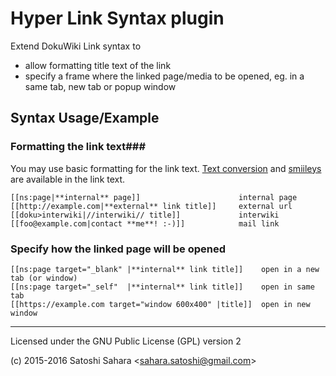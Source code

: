 Hyper Link Syntax plugin
=========================
Extend DokuWiki Link syntax to 
* allow formatting title text of the link
* specify a frame where the linked page/media to be opened, eg. in a same tab, new tab or popup window

Syntax Usage/Example
--------------------

### Formatting the link text###
You may use basic formatting for the link text. 
[Text conversion](https://www.dokuwiki.org/wiki:syntax#text_conversions) and [smiileys](https://www.dokuwiki.org/smileys) are available in the link text.

```
[[ns:page|**internal** page]]                      internal page
[[http://example.com|**external** link title]]     external url
[[doku>interwiki|//interwiki// title]]             interwiki
[[foo@example.com|contact **me**! :-)]]            mail link
```


### Specify how the linked page will be opened ###

```
[[ns:page target="_blank" |**internal** link title]]    open in a new tab (or window)
[[ns:page target="_self"  |**internal** link title]]    open in same tab
[[https://example.com target="window 600x400" |title]]  open in new window
```

----
Licensed under the GNU Public License (GPL) version 2


(c) 2015-2016 Satoshi Sahara \<sahara.satoshi@gmail.com>
